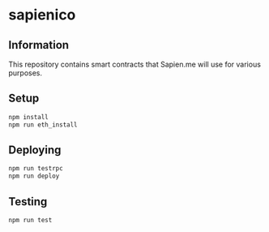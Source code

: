 # sapienico

## Information

This repository contains smart contracts that Sapien.me will use for various purposes.

## Setup
```bash
npm install
npm run eth_install
```
## Deploying
```bash
npm run testrpc
npm run deploy
```

## Testing

```bash
npm run test
```
